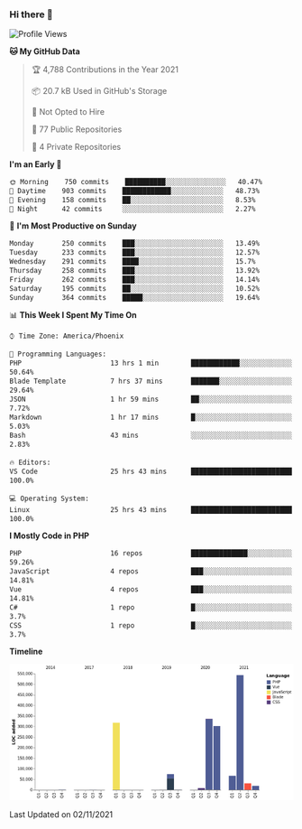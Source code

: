 ### Hi there 👋

<!--START_SECTION:waka-->
![Profile Views](http://img.shields.io/badge/Profile%20Views-0-blue)

**🐱 My GitHub Data** 

> 🏆 4,788 Contributions in the Year 2021
 > 
> 📦 20.7 kB Used in GitHub's Storage 
 > 
> 🚫 Not Opted to Hire
 > 
> 📜 77 Public Repositories 
 > 
> 🔑 4 Private Repositories  
 > 
**I'm an Early 🐤** 

```text
🌞 Morning    750 commits    ██████████░░░░░░░░░░░░░░░   40.47% 
🌆 Daytime    903 commits    ████████████░░░░░░░░░░░░░   48.73% 
🌃 Evening    158 commits    ██░░░░░░░░░░░░░░░░░░░░░░░   8.53% 
🌙 Night      42 commits     ░░░░░░░░░░░░░░░░░░░░░░░░░   2.27%

```
📅 **I'm Most Productive on Sunday** 

```text
Monday       250 commits    ███░░░░░░░░░░░░░░░░░░░░░░   13.49% 
Tuesday      233 commits    ███░░░░░░░░░░░░░░░░░░░░░░   12.57% 
Wednesday    291 commits    ████░░░░░░░░░░░░░░░░░░░░░   15.7% 
Thursday     258 commits    ███░░░░░░░░░░░░░░░░░░░░░░   13.92% 
Friday       262 commits    ███░░░░░░░░░░░░░░░░░░░░░░   14.14% 
Saturday     195 commits    ██░░░░░░░░░░░░░░░░░░░░░░░   10.52% 
Sunday       364 commits    █████░░░░░░░░░░░░░░░░░░░░   19.64%

```


📊 **This Week I Spent My Time On** 

```text
⌚︎ Time Zone: America/Phoenix

💬 Programming Languages: 
PHP                      13 hrs 1 min        ████████████░░░░░░░░░░░░░   50.64% 
Blade Template           7 hrs 37 mins       ███████░░░░░░░░░░░░░░░░░░   29.64% 
JSON                     1 hr 59 mins        ██░░░░░░░░░░░░░░░░░░░░░░░   7.72% 
Markdown                 1 hr 17 mins        █░░░░░░░░░░░░░░░░░░░░░░░░   5.03% 
Bash                     43 mins             ░░░░░░░░░░░░░░░░░░░░░░░░░   2.83%

🔥 Editors: 
VS Code                  25 hrs 43 mins      █████████████████████████   100.0%

💻 Operating System: 
Linux                    25 hrs 43 mins      █████████████████████████   100.0%

```

**I Mostly Code in PHP** 

```text
PHP                      16 repos            ██████████████░░░░░░░░░░░   59.26% 
JavaScript               4 repos             ███░░░░░░░░░░░░░░░░░░░░░░   14.81% 
Vue                      4 repos             ███░░░░░░░░░░░░░░░░░░░░░░   14.81% 
C#                       1 repo              █░░░░░░░░░░░░░░░░░░░░░░░░   3.7% 
CSS                      1 repo              █░░░░░░░░░░░░░░░░░░░░░░░░   3.7%

```


**Timeline**

![Chart not found](https://raw.githubusercontent.com/mikebronner/mikebronner/master/charts/bar_graph.png) 


 Last Updated on 02/11/2021
<!--END_SECTION:waka-->

<!--
**mikebronner/mikebronner** is a ✨ _special_ ✨ repository because its `README.md` (this file) appears on your GitHub profile.

Here are some ideas to get you started:

- 🔭 I’m currently working on ...
- 🌱 I’m currently learning ...
- 👯 I’m looking to collaborate on ...
- 🤔 I’m looking for help with ...
- 💬 Ask me about ...
- 📫 How to reach me: ...
- 😄 Pronouns: ...
- ⚡ Fun fact: ...
-->

